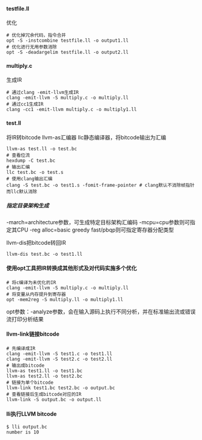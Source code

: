 #### testfile.ll
优化
``` shell
# 优化掉冗余代码，指令合并
opt -S -instcombine testfile.ll -o output1.ll
# 优化进行无用参数消除
opt -S -deadargelim testfile.ll -o output2.ll
```

#### multiply.c
生成IR
``` shell
# 通过clang -emit-llvm生成IR
clang -emit-llvm -S multiply.c -o multiply.ll
# 通过cc1生成IR
clang -cc1 -emit-llvm multiply.c -o multiply1.ll
```

#### test.ll
将IR转bitcode
llvm-as汇编器
llc静态编译器，将bitcode输出为汇编
```shell
llvm-as test.ll -o test.bc
# 查看位流
hexdump -C test.bc
# 输出汇编
llc test.bc -o test.s
# 使用clang输出汇编
clang -S test.bc -o test1.s -fomit-frame-pointer # clang默认不消除帧指针而llc默认消除
```
##### 指定目录架构生成
-march=architecture参数，可生成特定目标架构汇编码
-mcpu=cpu参数则可指定其CPU
-reg alloc=basic greedy fast/pbqp则可指定寄存器分配类型

llvm-dis把bitcode转回IR
```shell
llvm-dis test.bc -o test1.ll
```

#### 使用opt工具把IR转换成其他形式及对代码实施多个优化

```shell
# 将c编译为未优化的IR
clang -emit-llvm -S multiply.c -o multiply.ll
# 将变量从内存提升到寄存器
opt -mem2reg -S multiply.ll -o multiply1.ll
```
opt参数：-analyze参数，会在输入源码上执行不同分析，并在标准输出流或错误流打印分析结果

#### llvm-link链接bitcode
```shell
# 先编译成IR
clang -emit-llvm -S test1.c -o test1.ll
clang -emit-llvm -S test2.c -o test2.ll
# 输出成bitcode
llvm-as test1.ll -o test1.bc
llvm-as test2.ll -o test2.bc
# 链接为单个bitcode
llvm-link test1.bc test2.bc -o output.bc
# 查看链接后生成bitcode对应的IR
llvm-link -S output.bc -o output.ll
```

#### lli执行LLVM bitcode
```shell
$ lli output.bc
number is 10
```
